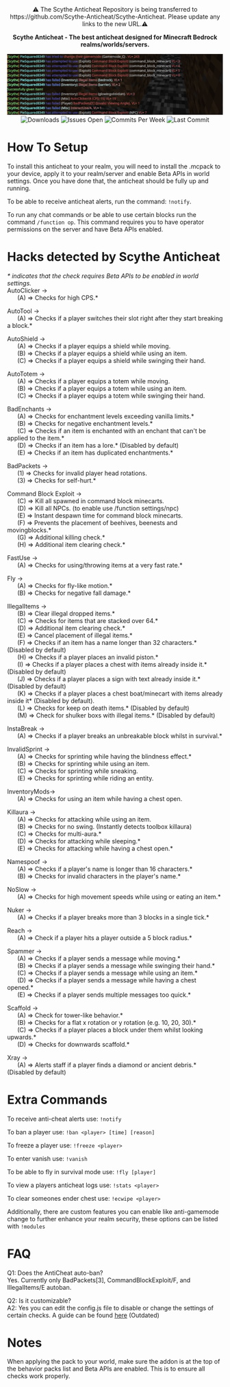 <div align="center">
  ⚠️ The Scythe Anticheat Repository is being transferred to https://github.com/Scythe-Anticheat/Scythe-Anticheat. Please update any links to the new URL.⚠️


  <b>Scythe Anticheat - The best anticheat designed for Minecraft Bedrock realms/worlds/servers.</b>

  <img src="https://raw.githubusercontent.com/MrDiamond64/image-assets/main/scythe%20pog%20anticheat.png" width="600" alt="Scythe AntiCheat"/>
</div>
<div align="center">
  <img src="https://img.shields.io/github/downloads/Scythe-Anticheat/Scythe-AntiCheat/total?style=for-the-badge" alt="Downloads"/>
  <img src="https://img.shields.io/github/issues/Scythe-Anticheat/Scythe-AntiCheat?label=ISSUES%20OPEN&style=for-the-badge" alt="Issues Open"/>
  <img src="https://img.shields.io/github/commit-activity/m/Scythe-Anticheat/Scythe-AntiCheat?style=for-the-badge" alt="Commits Per Week"/>
  <img src="https://img.shields.io/github/last-commit/Scythe-Anticheat/Scythe-AntiCheat?style=for-the-badge" alt="Last Commit"/>
</div>

# How To Setup
To install this anticheat to your realm, you will need to install the .mcpack to your device, apply it to your realm/server and enable Beta APIs in world settings. Once you have done that, the anticheat should be fully up and running.

To be able to receive anticheat alerts, run the command: ```!notify```.

To run any chat commands or be able to use certain blocks run the command ```/function op```. This command requires you to have operator permissions on the server and have Beta APIs enabled.

# Hacks detected by Scythe Anticheat
*\* indicates that the check requires Beta APIs to be enabled in world settings.*<br/>
  AutoClicker -><br/>
&nbsp;&nbsp;&nbsp;&nbsp;&nbsp;&nbsp;(A) => Checks for high CPS.\*<br/>

  AutoTool -><br/>
&nbsp;&nbsp;&nbsp;&nbsp;&nbsp;&nbsp;(A) => Checks if a player switches their slot right after they start breaking a block.\*<br/>

  AutoShield -><br/>
&nbsp;&nbsp;&nbsp;&nbsp;&nbsp;&nbsp;(A) => Checks if a player equips a shield while moving.<br/>
&nbsp;&nbsp;&nbsp;&nbsp;&nbsp;&nbsp;(B) => Checks if a player equips a shield while using an item.<br/>
&nbsp;&nbsp;&nbsp;&nbsp;&nbsp;&nbsp;(C) => Checks if a player equips a shield while swinging their hand.<br/>

  AutoTotem -><br/>
&nbsp;&nbsp;&nbsp;&nbsp;&nbsp;&nbsp;(A) => Checks if a player equips a totem while moving.<br/>
&nbsp;&nbsp;&nbsp;&nbsp;&nbsp;&nbsp;(B) => Checks if a player equips a totem while using an item.<br/>
&nbsp;&nbsp;&nbsp;&nbsp;&nbsp;&nbsp;(C) => Checks if a player equips a totem while swinging their hand.<br/>

  BadEnchants -><br/>
&nbsp;&nbsp;&nbsp;&nbsp;&nbsp;&nbsp;(A) => Checks for enchantment levels exceeding vanilla limits.\*<br/>
&nbsp;&nbsp;&nbsp;&nbsp;&nbsp;&nbsp;(B) => Checks for negative enchantment levels.\*<br/>
&nbsp;&nbsp;&nbsp;&nbsp;&nbsp;&nbsp;(C) => Checks if an item is enchanted with an enchant that can't be applied to the item.\*<br/>
&nbsp;&nbsp;&nbsp;&nbsp;&nbsp;&nbsp;(D) => Checks if an item has a lore.\* (Disabled by default)<br/>
&nbsp;&nbsp;&nbsp;&nbsp;&nbsp;&nbsp;(E) => Checks if an item has duplicated enchantments.\*<br/>

  BadPackets -><br/>
&nbsp;&nbsp;&nbsp;&nbsp;&nbsp;&nbsp;(1) => Checks for invalid player head rotations.<br/>
&nbsp;&nbsp;&nbsp;&nbsp;&nbsp;&nbsp;(3) => Checks for self-hurt.\*<br/>

  Command Block Exploit -><br/>
&nbsp;&nbsp;&nbsp;&nbsp;&nbsp;&nbsp;(C) => Kill all spawned in command block minecarts.<br/>
&nbsp;&nbsp;&nbsp;&nbsp;&nbsp;&nbsp;(D) => Kill all NPCs. (to enable use /function settings/npc)<br/>
&nbsp;&nbsp;&nbsp;&nbsp;&nbsp;&nbsp;(E) => Instant despawn time for command block minecarts.<br/>
&nbsp;&nbsp;&nbsp;&nbsp;&nbsp;&nbsp;(F) => Prevents the placement of beehives, beenests and movingblocks.\*<br/>
&nbsp;&nbsp;&nbsp;&nbsp;&nbsp;&nbsp;(G) => Additional killing check.\*<br/>
&nbsp;&nbsp;&nbsp;&nbsp;&nbsp;&nbsp;(H) => Additional item clearing check.\*<br/>

  FastUse -><br/>
&nbsp;&nbsp;&nbsp;&nbsp;&nbsp;&nbsp;(A) => Checks for using/throwing items at a very fast rate.\*

  Fly -><br/>
&nbsp;&nbsp;&nbsp;&nbsp;&nbsp;&nbsp;(A) => Checks for fly-like motion.\*<br/>
&nbsp;&nbsp;&nbsp;&nbsp;&nbsp;&nbsp;(B) => Checks for negative fall damage.\*

  IllegalItems -><br/>
&nbsp;&nbsp;&nbsp;&nbsp;&nbsp;&nbsp;(B) => Clear illegal dropped items.\*<br/>
&nbsp;&nbsp;&nbsp;&nbsp;&nbsp;&nbsp;(C) => Checks for items that are stacked over 64.\*<br/>
&nbsp;&nbsp;&nbsp;&nbsp;&nbsp;&nbsp;(D) => Additional item clearing check.\*<br/>
&nbsp;&nbsp;&nbsp;&nbsp;&nbsp;&nbsp;(E) => Cancel placement of illegal items.\*<br/>
&nbsp;&nbsp;&nbsp;&nbsp;&nbsp;&nbsp;(F) => Checks if an item has a name longer than 32 characters.\* (Disabled by default)<br/>
&nbsp;&nbsp;&nbsp;&nbsp;&nbsp;&nbsp;(H) => Checks if a player places an invalid piston.\*<br/>
&nbsp;&nbsp;&nbsp;&nbsp;&nbsp;&nbsp;(I) => Checks if a player places a chest with items already inside it.\* (Disabled by default)<br/>
&nbsp;&nbsp;&nbsp;&nbsp;&nbsp;&nbsp;(J) => Checks if a player places a sign with text already inside it.\* (Disabled by default)<br/>
&nbsp;&nbsp;&nbsp;&nbsp;&nbsp;&nbsp;(K) => Checks if a player places a chest boat/minecart with items already inside it\* (Disabled by default).<br/>
&nbsp;&nbsp;&nbsp;&nbsp;&nbsp;&nbsp;(L) => Checks for keep on death items.\* (Disabled by default)<br/>
&nbsp;&nbsp;&nbsp;&nbsp;&nbsp;&nbsp;(M) => Check for shulker boxs with illegal items.\* (Disabled by default)<br/>

  InstaBreak -><br/>
&nbsp;&nbsp;&nbsp;&nbsp;&nbsp;&nbsp;(A) => Checks if a player breaks an unbreakable block whilst in survival.\*<br/>

  InvalidSprint -><br/>
&nbsp;&nbsp;&nbsp;&nbsp;&nbsp;&nbsp;(A) => Checks for sprinting while having the blindness effect.\*<br/>
&nbsp;&nbsp;&nbsp;&nbsp;&nbsp;&nbsp;(B) => Checks for sprinting while using an item.<br/>
&nbsp;&nbsp;&nbsp;&nbsp;&nbsp;&nbsp;(C) => Checks for sprinting while sneaking.<br/>
&nbsp;&nbsp;&nbsp;&nbsp;&nbsp;&nbsp;(E) => Checks for sprinting while riding an entity.<br/>

  InventoryMods-><br/>
&nbsp;&nbsp;&nbsp;&nbsp;&nbsp;&nbsp;(A) => Checks for using an item while having a chest open.<br/>

  Killaura -><br/>
&nbsp;&nbsp;&nbsp;&nbsp;&nbsp;&nbsp;(A) => Checks for attacking while using an item.<br/>
&nbsp;&nbsp;&nbsp;&nbsp;&nbsp;&nbsp;(B) => Checks for no swing. (Instantly detects toolbox killaura)<br/>
&nbsp;&nbsp;&nbsp;&nbsp;&nbsp;&nbsp;(C) => Checks for multi-aura.\*<br/>
&nbsp;&nbsp;&nbsp;&nbsp;&nbsp;&nbsp;(D) => Checks for attacking while sleeping.\*<br/>
&nbsp;&nbsp;&nbsp;&nbsp;&nbsp;&nbsp;(E) => Checks for attacking while having a chest open.\*<br/>

  Namespoof -><br/>
&nbsp;&nbsp;&nbsp;&nbsp;&nbsp;&nbsp;(A) => Checks if a player's name is longer than 16 characters.\*<br/>
&nbsp;&nbsp;&nbsp;&nbsp;&nbsp;&nbsp;(B) => Checks for invalid characters in the player's name.\*<br/>

  NoSlow -><br/>
&nbsp;&nbsp;&nbsp;&nbsp;&nbsp;&nbsp;(A) => Checks for high movement speeds while using or eating an item.\*

  Nuker -><br/>
&nbsp;&nbsp;&nbsp;&nbsp;&nbsp;&nbsp;(A) => Checks if a player breaks more than 3 blocks in a single tick.\*

  Reach -><br/>
&nbsp;&nbsp;&nbsp;&nbsp;&nbsp;&nbsp;(A) => Check if a player hits a player outside a 5 block radius.\*<br/>

  Spammer -><br/>
&nbsp;&nbsp;&nbsp;&nbsp;&nbsp;&nbsp;(A) => Checks if a player sends a message while moving.\*<br/>
&nbsp;&nbsp;&nbsp;&nbsp;&nbsp;&nbsp;(B) => Checks if a player sends a message while swinging their hand.\*<br/>
&nbsp;&nbsp;&nbsp;&nbsp;&nbsp;&nbsp;(C) => Checks if a player sends a message while using an item.\*<br/>
&nbsp;&nbsp;&nbsp;&nbsp;&nbsp;&nbsp;(D) => Checks if a player sends a message while having a chest opened.\*<br/>
&nbsp;&nbsp;&nbsp;&nbsp;&nbsp;&nbsp;(E) => Checks if a player sends multiple messages too quick.\*<br/>

  Scaffold -><br/>
&nbsp;&nbsp;&nbsp;&nbsp;&nbsp;&nbsp;(A) => Check for tower-like behavior.\*<br/>
&nbsp;&nbsp;&nbsp;&nbsp;&nbsp;&nbsp;(B) => Checks for a flat x rotation or y rotation (e.g. 10, 20, 30).\*<br/>
&nbsp;&nbsp;&nbsp;&nbsp;&nbsp;&nbsp;(C) => Checks if a player places a block under them whilst looking upwards.\*<br/>
&nbsp;&nbsp;&nbsp;&nbsp;&nbsp;&nbsp;(D) => Checks for downwards scaffold.\*<br/>

  Xray -><br/>
&nbsp;&nbsp;&nbsp;&nbsp;&nbsp;&nbsp;(A) => Alerts staff if a player finds a diamond or ancient debris.\* (Disabled by default)

# Extra Commands
To receive anti-cheat alerts use: ```!notify```

To ban a player use: ```!ban <player> [time] [reason]```

To freeze a player use: ```!freeze <player>```

To enter vanish use: ```!vanish```

To be able to fly in survival mode use: ```!fly [player]```

To view a players anticheat logs use: ```!stats <player>```

To clear someones ender chest use: ```!ecwipe <player>```

Additionally, there are custom features you can enable like anti-gamemode change to further enhance your realm security, these options can be listed with ```!modules```

# FAQ

Q1: Does the AntiCheat auto-ban?<br/>
Yes. Currently only BadPackets[3], CommandBlockExploit/F, and IllegalItems/E autoban.

Q2: Is it customizable?<br/>
A2: Yes you can edit the config.js file to disable or change the settings of certain checks. A guide can be found [here](https://github.com/Scythe-Anticheat/Scythe-AntiCheat/wiki/How-to-Setup) (Outdated)

# Notes
When applying the pack to your world, make sure the addon is at the top of the behavior packs list and Beta APIs are enabled. This is to ensure all checks work properly.
